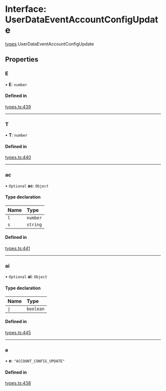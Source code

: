 # Interface: UserDataEventAccountConfigUpdate

[types](../modules/types.md).UserDataEventAccountConfigUpdate

## Properties

### E

• **E**: `number`

#### Defined in

[types.ts:439](https://github.com/Altamoon/altamoon/blob/c26d09e/app/api/types.ts#L439)

___

### T

• **T**: `number`

#### Defined in

[types.ts:440](https://github.com/Altamoon/altamoon/blob/c26d09e/app/api/types.ts#L440)

___

### ac

• `Optional` **ac**: `Object`

#### Type declaration

| Name | Type |
| :------ | :------ |
| `l` | `number` |
| `s` | `string` |

#### Defined in

[types.ts:441](https://github.com/Altamoon/altamoon/blob/c26d09e/app/api/types.ts#L441)

___

### ai

• `Optional` **ai**: `Object`

#### Type declaration

| Name | Type |
| :------ | :------ |
| `j` | `boolean` |

#### Defined in

[types.ts:445](https://github.com/Altamoon/altamoon/blob/c26d09e/app/api/types.ts#L445)

___

### e

• **e**: ``"ACCOUNT_CONFIG_UPDATE"``

#### Defined in

[types.ts:438](https://github.com/Altamoon/altamoon/blob/c26d09e/app/api/types.ts#L438)
